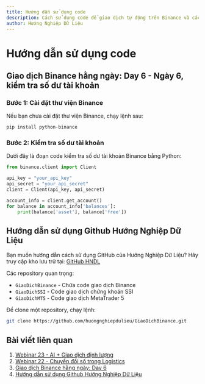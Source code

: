 ```yaml
---
title: Hướng dẫn sử dụng code
description: Cách sử dụng code để giao dịch tự động trên Binance và các nền tảng khác
author: Hướng Nghiệp Dữ Liệu
---
```


# Hướng dẫn sử dụng code

## Giao dịch Binance hằng ngày: Day 6 - Ngày 6, kiểm tra số dư tài khoản

### Bước 1: Cài đặt thư viện Binance
Nếu bạn chưa cài đặt thư viện Binance, chạy lệnh sau:
```bash
pip install python-binance
```

### Bước 2: Kiểm tra số dư tài khoản
Dưới đây là đoạn code kiểm tra số dư tài khoản Binance bằng Python:
```python
from binance.client import Client

api_key = "your_api_key"
api_secret = "your_api_secret"
client = Client(api_key, api_secret)

account_info = client.get_account()
for balance in account_info['balances']:
    print(balance['asset'], balance['free'])
```

## Hướng dẫn sử dụng Github Hướng Nghiệp Dữ Liệu

Bạn muốn hướng dẫn cách sử dụng GitHub của Hướng Nghiệp Dữ Liệu? 
Hãy truy cập kho lưu trữ tại: [GitHub HNDL](https://github.com/huongnghiepdulieu)

Các repository quan trọng:
- `GiaoDichBinance` - Chứa code giao dịch Binance
- `GiaoDichSSI` - Code giao dịch chứng khoán SSI
- `GiaoDichMT5` - Code giao dịch MetaTrader 5

Để clone một repository, chạy lệnh:
```bash
git clone https://github.com/huongnghiepdulieu/GiaoDichBinance.git
```

## Bài viết liên quan
1. [Webinar 23 - AI + Giao dịch định lượng](#)
2. [Webinar 22 - Chuyển đổi số trong Logistics](#)
3. [Giao dịch Binance hằng ngày: Day 6](#)
4. [Hướng dẫn sử dụng Github Hướng Nghiệp Dữ Liệu](#)
